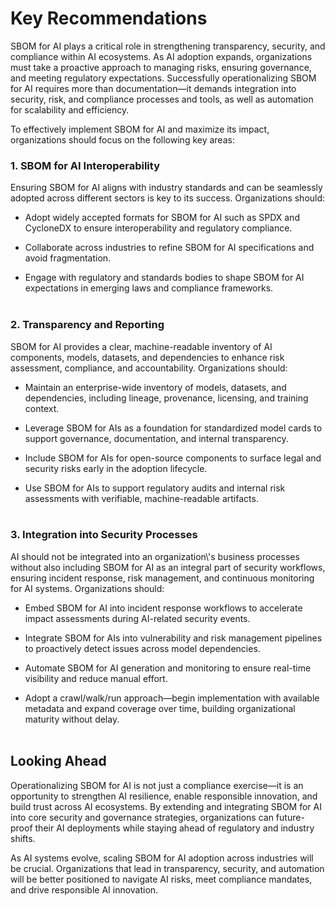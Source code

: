 # Key Recommendations 

SBOM for AI plays a critical role in strengthening transparency, security, and compliance within AI ecosystems. As AI adoption expands, organizations must take a proactive approach to managing risks, ensuring governance, and meeting regulatory expectations. Successfully operationalizing SBOM for AI requires more than documentation—it demands integration into security, risk, and compliance processes and tools, as well as automation for scalability and efficiency.

To effectively implement SBOM for AI and maximize its impact, organizations should focus on the following key areas:

### 1. SBOM for AI Interoperability

Ensuring SBOM for AI aligns with industry standards and can be seamlessly adopted across different sectors is key to its success. Organizations should:

*   Adopt widely accepted formats for SBOM for AI such as SPDX and CycloneDX to ensure interoperability and regulatory compliance.

*   Collaborate across industries to refine SBOM for AI specifications and avoid fragmentation.

*   Engage with regulatory and standards bodies to shape SBOM for AI expectations in emerging laws and compliance frameworks.
<br><br>

### 2. Transparency and Reporting

SBOM for AI provides a clear, machine-readable inventory of AI components, models, datasets, and dependencies to enhance risk assessment, compliance, and accountability. Organizations should:

*   Maintain an enterprise-wide inventory of models, datasets, and dependencies, including lineage, provenance, licensing, and training context.

*   Leverage SBOM for AIs as a foundation for standardized model cards to support governance, documentation, and internal transparency.

*   Include SBOM for AIs for open-source components to surface legal and security risks early in the adoption lifecycle.

*   Use SBOM for AIs to support regulatory audits and internal risk assessments with verifiable, machine-readable artifacts.
<br><br>

### 3. Integration into Security Processes

AI should not be integrated into an organization\\'s business processes without also including SBOM for AI as an integral part of security workflows, ensuring incident response, risk management, and continuous monitoring for AI systems. Organizations should:

*   Embed SBOM for AI into incident response workflows to accelerate impact assessments during AI-related security events.

*   Integrate SBOM for AIs into vulnerability and risk management pipelines to proactively detect issues across model dependencies.

*   Automate SBOM for AI generation and monitoring to ensure real-time visibility and reduce manual effort.

*   Adopt a crawl/walk/run approach—begin implementation with available metadata and expand coverage over time, building organizational maturity without delay.
<br><br>  

## **Looking Ahead**

Operationalizing SBOM for AI is not just a compliance exercise—it is an opportunity to strengthen AI resilience, enable responsible innovation, and build trust across AI ecosystems. By extending and integrating SBOM for AI into core security and governance strategies, organizations can future-proof their AI deployments while staying ahead of regulatory and industry shifts.

As AI systems evolve, scaling SBOM for AI adoption across industries will be crucial. Organizations that lead in transparency, security, and automation will be better positioned to navigate AI risks, meet compliance mandates, and drive responsible AI innovation.

